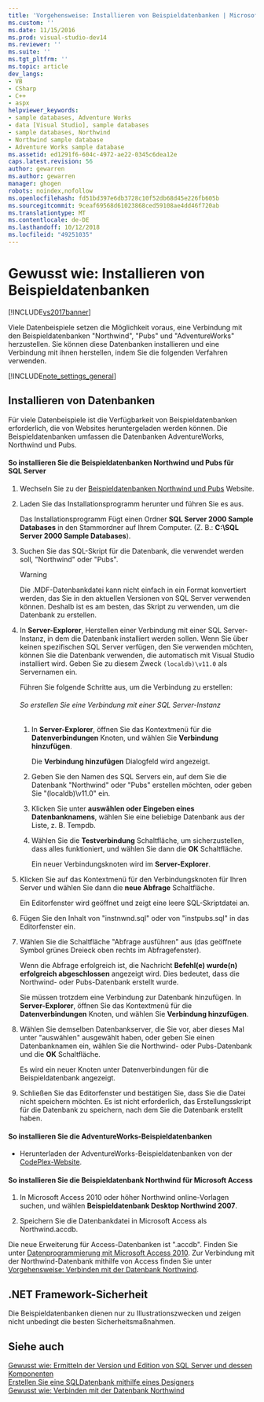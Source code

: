 ```yaml
---
title: 'Vorgehensweise: Installieren von Beispieldatenbanken | Microsoft-Dokumentation'
ms.custom: ''
ms.date: 11/15/2016
ms.prod: visual-studio-dev14
ms.reviewer: ''
ms.suite: ''
ms.tgt_pltfrm: ''
ms.topic: article
dev_langs:
- VB
- CSharp
- C++
- aspx
helpviewer_keywords:
- sample databases, Adventure Works
- data [Visual Studio], sample databases
- sample databases, Northwind
- Northwind sample database
- Adventure Works sample database
ms.assetid: ed1291f6-604c-4972-ae22-0345c6dea12e
caps.latest.revision: 56
author: gewarren
ms.author: gewarren
manager: ghogen
robots: noindex,nofollow
ms.openlocfilehash: fd51bd397e6db3728c10f52db68d45e226fb605b
ms.sourcegitcommit: 9ceaf69568d61023868ced59108ae4dd46f720ab
ms.translationtype: MT
ms.contentlocale: de-DE
ms.lasthandoff: 10/12/2018
ms.locfileid: "49251035"
---
```

# <a name="how-to-install-sample-databases"></a>Gewusst wie: Installieren von Beispieldatenbanken
[!INCLUDE[vs2017banner](../includes/vs2017banner.md)]

Viele Datenbeispiele setzen die Möglichkeit voraus, eine Verbindung mit den Beispieldatenbanken "Northwind", "Pubs" und "AdventureWorks" herzustellen. Sie können diese Datenbanken installieren und eine Verbindung mit ihnen herstellen, indem Sie die folgenden Verfahren verwenden.  
  
 [!INCLUDE[note_settings_general](../includes/note-settings-general-md.md)]  
  
## <a name="installing-databases"></a>Installieren von Datenbanken  
 Für viele Datenbeispiele ist die Verfügbarkeit von Beispieldatenbanken erforderlich, die von Websites heruntergeladen werden können. Die Beispieldatenbanken umfassen die Datenbanken AdventureWorks, Northwind und Pubs.  
  
#### <a name="to-install-the-northwind-and-pubs-sample-databases-for-sql-server"></a>So installieren Sie die Beispieldatenbanken Northwind und Pubs für SQL Server  
  
1.  Wechseln Sie zu der [Beispieldatenbanken Northwind und Pubs](http://go.microsoft.com/fwlink?linkid=64296) Website.  
  
2.  Laden Sie das Installationsprogramm herunter und führen Sie es aus.  
  
     Das Installationsprogramm Fügt einen Ordner **SQL Server 2000 Sample Databases** in den Stammordner auf Ihrem Computer. (Z. B.: **C:\SQL Server 2000 Sample Databases**).  
  
3.  Suchen Sie das SQL-Skript für die Datenbank, die verwendet werden soll, "Northwind" oder "Pubs".  
  
    > [!WARNING]
    >  Die .MDF-Datenbankdatei kann nicht einfach in ein Format konvertiert werden, das Sie in den aktuellen Versionen von SQL Server verwenden können. Deshalb ist es am besten, das Skript zu verwenden, um die Datenbank zu erstellen.  
  
4.  In **Server-Explorer**, Herstellen einer Verbindung mit einer SQL Server-Instanz, in dem die Datenbank installiert werden sollen. Wenn Sie über keinen spezifischen SQL Server verfügen, den Sie verwenden möchten, können Sie die Datenbank verwenden, die automatisch mit Visual Studio installiert wird. Geben Sie zu diesem Zweck `(localdb)\v11.0` als Servernamen ein.  
  
     Führen Sie folgende Schritte aus, um die Verbindung zu erstellen:  
  
    ###### <a name="to-create-a-connection-to-an-instance-of-sql-server"></a>So erstellen Sie eine Verbindung mit einer SQL Server-Instanz  
  
    1.  In **Server-Explorer**, öffnen Sie das Kontextmenü für die **Datenverbindungen** Knoten, und wählen Sie **Verbindung hinzufügen**.  
  
         Die **Verbindung hinzufügen** Dialogfeld wird angezeigt.  
  
    2.  Geben Sie den Namen des SQL Servers ein, auf dem Sie die Datenbank "Northwind" oder "Pubs" erstellen möchten, oder geben Sie "(localdb)\v11.0" ein.  
  
    3.  Klicken Sie unter **auswählen oder Eingeben eines Datenbanknamens**, wählen Sie eine beliebige Datenbank aus der Liste, z. B. Tempdb.  
  
    4.  Wählen Sie die **Testverbindung** Schaltfläche, um sicherzustellen, dass alles funktioniert, und wählen Sie dann die **OK** Schaltfläche.  
  
         Ein neuer Verbindungsknoten wird im **Server-Explorer**.  
  
5.  Klicken Sie auf das Kontextmenü für den Verbindungsknoten für Ihren Server und wählen Sie dann die **neue Abfrage** Schaltfläche.  
  
     Ein Editorfenster wird geöffnet und zeigt eine leere SQL-Skriptdatei an.  
  
6.  Fügen Sie den Inhalt von "instnwnd.sql" oder von "instpubs.sql" in das Editorfenster ein.  
  
7.  Wählen Sie die Schaltfläche "Abfrage ausführen" aus (das geöffnete Symbol grünes Dreieck oben rechts im Abfragefenster).  
  
     Wenn die Abfrage erfolgreich ist, die Nachricht **Befehl(e) wurde(n) erfolgreich abgeschlossen** angezeigt wird. Dies bedeutet, dass die Northwind- oder Pubs-Datenbank erstellt wurde.  
  
     Sie müssen trotzdem eine Verbindung zur Datenbank hinzufügen. In **Server-Explorer**, öffnen Sie das Kontextmenü für die **Datenverbindungen** Knoten, und wählen Sie **Verbindung hinzufügen**.  
  
8.  Wählen Sie demselben Datenbankserver, die Sie vor, aber dieses Mal unter "auswählen" ausgewählt haben, oder geben Sie einen Datenbanknamen ein, wählen Sie die Northwind- oder Pubs-Datenbank und die **OK** Schaltfläche.  
  
     Es wird ein neuer Knoten unter Datenverbindungen für die Beispieldatenbank angezeigt.  
  
9. Schließen Sie das Editorfenster und bestätigen Sie, dass Sie die Datei nicht speichern möchten. Es ist nicht erforderlich, das Erstellungsskript für die Datenbank zu speichern, nach dem Sie die Datenbank erstellt haben.  
  
#### <a name="to-install-the-adventureworks-sample-databases"></a>So installieren Sie die AdventureWorks-Beispieldatenbanken  
  
-   Herunterladen der AdventureWorks-Beispieldatenbanken von der [CodePlex-Website](http://go.microsoft.com/fwlink/?linkid=87843).  
  
#### <a name="to-install-the-northwind-sample-database-for-microsoft-access"></a>So installieren Sie die Beispieldatenbank Northwind für Microsoft Access  
  
1.  In Microsoft Access 2010 oder höher Northwind online-Vorlagen suchen, und wählen **Beispieldatenbank Desktop Northwind 2007**.  
  
2.  Speichern Sie die Datenbankdatei in Microsoft Access als Northwind.accdb.  
  
 Die neue Erweiterung für Access-Datenbanken ist ".accdb". Finden Sie unter [Datenprogrammierung mit Microsoft Access 2010](http://msdn.microsoft.com/library/office/ff965871.aspx). Zur Verbindung mit der Northwind-Datenbank mithilfe von Access finden Sie unter [Vorgehensweise: Verbinden mit der Datenbank Northwind](../data-tools/how-to-connect-to-the-northwind-database.md).  
  
## <a name="net-framework-security"></a>.NET Framework-Sicherheit  
 Die Beispieldatenbanken dienen nur zu Illustrationszwecken und zeigen nicht unbedingt die besten Sicherheitsmaßnahmen.  
  
## <a name="see-also"></a>Siehe auch  
 [Gewusst wie: Ermitteln der Version und Edition von SQL Server und dessen Komponenten](http://support.microsoft.com/kb/321185)   
 [Erstellen Sie eine SQL­Datenbank mithilfe eines Designers](../data-tools/create-a-sql-database-by-using-a-designer.md)   
 [Gewusst wie: Verbinden mit der Datenbank Northwind](../data-tools/how-to-connect-to-the-northwind-database.md)